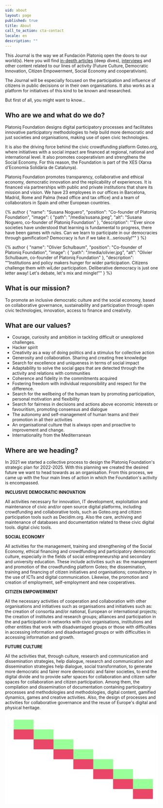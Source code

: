 ```yaml
---
uid: about
layout: page
published: true
title: About
call_to_action: cta-contact
locale: en
description: ""
---
```

This Journal is the way we at Fundación Platoniq open the doors to our world(s). Here you will find [in-depth articles](/en/wilder-journal-1/deep-dives/) (deep dives), [interviews](/en/wilder-journal-1/interviews/) and other content related to our lines of activity (Future Culture, Democratic Innovation, Citizen Empowerment, Social Economy and cooperativism).

The Journal will be especially focused on the participation and influence of citizens in public decisions or in their own organisations. It also works as a platform for initiatives of this kind to be known and researched.

But first of all, you might want to know...

## Who are we and what do we do?

Platoniq Foundation designs digital participatory processes and facilitates innovative participatory methodologies to help build more democratic and just societies and organisations, making use of open civic technologies.

It is also the driving force behind the civic crowdfunding platform Goteo.org, where initiatives with a social impact are financed at regional, national and international level. It also promotes cooperativism and strengthens the Social Economy. For this reason, the Foundation is part of the XES (Xarxa d'Economia Solidària de Catalunya).

Platoniq Foundation promotes transparency, collaborative and ethical economy, democratic innovation and the replicability of experiences. It is financed via partnerships with public and private institutions that share its mission and vision. We have 23 employees in our offices in Barcelona, Madrid, Rome and Palma (head office and tax office) and a team of collaborators in Spain and other European countries.


{% author { "name": "Susana Noguero", "position": "Co-founder of Platoniq Foundation", "image": { "path": "/media/susana.jpeg", "alt": "Susana Noguero, co-founder of Platoniq Foundation" }, "description": "\"Ever since societies have understood that learning is fundamental to progress, there have been games with rules. Can we learn to participate in our democracies through gamification? Democracy is fun if we take it...seriously!\"" } %}

{% author { "name": "Olivier Schulbaum", "position": "Co-founder of Platoniq Foundation", "image": { "path": "/media/olivier.jpg", "alt": "Olivier Schulbaum, co-founder of Platoniq Foundation" }, "description": "\"Institutions and policy makers hunger for wider participation. Citizens challenge them with wiLder participation. Deliberative democracy is just one letter away! Let's debate, let's mix and mingle!\"" } %}

## What is our mission?

To promote an inclusive democratic culture and the social economy, based on collaborative governance, sustainability and participation through open civic technologies, innovation, access to finance and creativity.

## What are our values?

* Courage, curiosity and ambition in tackling difficult or unexplored challenges.
* Hacker spirit
* Creativity as a way of doing politics and a stimulus for collective action
* Generosity and collaboration. Sharing and creating free knowledge
* Search for excellence and uniqueness in terms of social impact
* Adaptability to solve the social gaps that are detected through the activity and relations with communities
* Coherence and fidelity in the commitments acquired
* Fostering freedom with individual responsibility and respect for the difference.
* Search for the wellbeing of the human team by promoting participation, personal motivation and flexibility
* Search for fairness in decisions and actions above economic interests or favouritism, promoting consensus and dialogue
* The autonomy and self-management of human teams and their promotion in all their activities
* An organisational culture that is always open and proactive to improvement and change.
* Internationality from the Mediterranean

## Where are we heading?

In 2021 we started a collective process to design the Platoniq Foundation's strategic plan for 2022-2025. With this planning we created the desired future we want to head towards as an organisation. From this process, we came up with the four main lines of action in which the Foundation's activity is encompassed.

**INCLUSIVE DEMOCRATIC INNOVATION**

All activities necessary for innovation, IT development, exploitation and maintenance of civic and/or open source digital platforms, including crowdfunding and collaborative tools, such as Goteo.org and citizen participation tools such as Decidim.org. Also the care, archiving and maintenance of databases and documentation related to these civic digital tools. digital civic tools.

**SOCIAL ECONOMY**

All activities for the management, training and strengthening of the Social Economy, ethical financing and crowdfunding and participatory democratic culture, especially in the fields of social entrepreneurship and secondary and university education. These include activities such as: the management and promotion of the crowdfunding platform Goteo; the dissemination, training and financing of citizen initiatives and organisations; consultancy in the use of ICTs and digital communication. Likewise, the promotion and creation of employment, self-employment and new cooperatives.

**CITIZEN EMPOWERMENT**

All the necessary activities of cooperation and collaboration with other organisations and initiatives such as organisations and initiatives such as: the creation of consortia and/or national, European or international projects; the creation of institutes and research groups; alliances and participation in the and participation in networks with civic organisations, institutions and other entities that work with disadvantaged groups or those with difficulties in accessing information and disadvantaged groups or with difficulties in accessing information and growth.

**FUTURE CULTURE**

All the activities that, through culture, research and communication and dissemination strategies, help dialogue, research and communication and dissemination strategies help dialogue, social transformation, to generate more democratic and fairer more democratic and fairer societies, to end the digital divide and to provide safer spaces for collaboration and citizen safer spaces for collaboration and citizen participation. Among them, the compilation and dissemination of documentation containing participatory processes and methodologies and methodologies, digital content, gamified dynamics, games and creative activities. Also, the design of processes and activities for collaborative governance and the reuse of Europe's digital and physical heritage.

![Platoniq logo](/media/altres_altres-89.png "Platoniq")